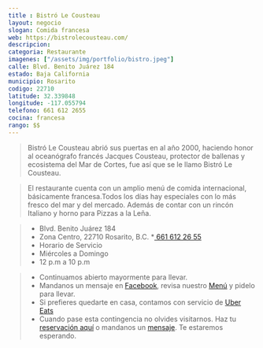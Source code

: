 ```yaml
---
title : Bistró Le Cousteau
layout: negocio
slogan: Comida francesa
web: https://bistrolecousteau.com/
descripcion: 
categoria: Restaurante
imagenes: ["/assets/img/portfolio/bistro.jpeg"]
calle: Blvd. Benito Juárez 184
estado: Baja California
municipio: Rosarito
codigo: 22710
latitude: 32.339848
longitude: -117.055794
telefono: 661 612 2655
cocina: francesa
rango: $$
---
```


> Bistró Le Cousteau abrió sus puertas en al año 2000, haciendo honor al oceanógrafo francés Jacques Cousteau, protector de ballenas y ecosistema del Mar de Cortes, fue así que se le llamo Bistró Le Cousteau.

> El restaurante cuenta con un amplio menú de comida internacional, básicamente francesa.Todos los días hay especiales con lo más fresco del mar y del mercado. Además de contar con un rincón Italiano y horno para Pizzas a la Leña.


 >* Blvd. Benito Juárez 184
 >* Zona Centro, 22710 Rosarito, B.C.
 >*<a href="tel:+526616122655"> 661 612 26 55</a>
 >* Horario de Servicio
 >* Miércoles a Domingo  
 >* 12 p.m a 10 p.m
   
 >* Continuamos abierto mayormente para llevar. 
 >* Mandanos un mensaje en [Facebook](https://www.facebook.com/BistroLeCousteau/), revisa nuestro [Menú](https://bistrolecousteau.com/#menu-list) y pidelo para llevar. 
 >* Si prefieres quedarte en casa, contamos con servicio de [Uber Eats](https://www.ubereats.com/tijuana/food-delivery/restaurant-bistro-le-cousteau/D99q_rUsQ2u8mKKzM2dtYA#_)
 >* Cuando pase esta contingencia no olvides visitarnos. Haz tu [reservación aquí](https://bistrolecousteau.com/#contact) o mandanos un [mensaje](https://www.facebook.com/BistroLeCousteau). 
 Te estaremos esperando.
